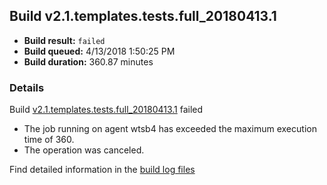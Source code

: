 ## Build v2.1.templates.tests.full_20180413.1
- **Build result:** `failed`
- **Build queued:** 4/13/2018 1:50:25 PM
- **Build duration:** 360.87 minutes
### Details
Build [v2.1.templates.tests.full_20180413.1](https://winappstudio.visualstudio.com/web/build.aspx?pcguid=a4ef43be-68ce-4195-a619-079b4d9834c2&builduri=vstfs%3a%2f%2f%2fBuild%2fBuild%2f25478) failed

+ The job running on agent wtsb4 has exceeded the maximum execution time of 360.
+ The operation was canceled.

Find detailed information in the [build log files](https://uwpctdiags.blob.core.windows.net/buildlogs/v2.1.templates.tests.full_20180413.1_logs.zip)
